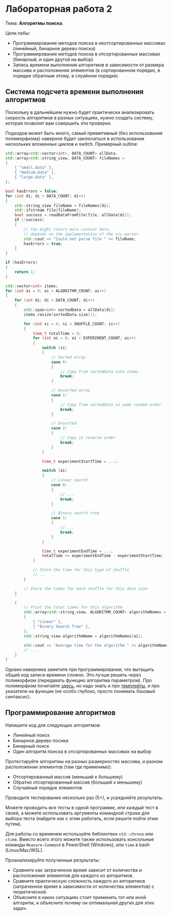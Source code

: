 # Лабораторная работа 2

Тема: **Алгоритмы поиска**.

Цели лабы:
- Программирование методов поиска в неотсортированных массивах (линейный, бинарное дерево поиска)
- Программирование методов поиска в отсортированных массивах (бинарный, и один другой на выбор)
- Запись времени выполнения алгоритмов в зависимости от размера массива и расположения элементов
  (в сортированном порядке, в порядке обратным этому, в слуайном порядке).

## Система подсчета времени выполнения алгоритмов

Поскольку в дальнейшем нужно будет практически анализировать скорость алгоритмов
в разных ситуациях, нужно создать систему, которая позволит вам совершить эти проверки.

Подходов может быть много, самый примитивный (без использования полиморфизма) наверное будет
заключаться в использовании нескольких вложенных циклов и switch.
Примерный outline:

```cpp
std::array<std::vector<int>, DATA_COUNT> allData;
std::array<std::string_view, DATA_COUNT> fileNames =
{
    { "small.data" },
    { "medium.data" },
    { "large.data" },
};

bool hasErrors = false;
for (int di; di < DATA_COUNT; di++)
{
    std::string_view fileName = fileNames[di];
    std::ifstream file{fileName};
    bool success = readDataFromFile(file, allData[di]);
    if (!success)
    {
        // You might return more context here,
        // depends on the implementation of the csv parser.
        std::cout << "Could not parse file " << fileName;
        hasErrors = true;
    }
}

if (hasErrors)
{
    return 1;
}

std::vector<int> items;
for (int ai = 0; ai < ALGORITHM_COUNT; ai++)
{
    for (int di; di < DATA_COUNT; di++)
    {
        std::span<int> sortedData = allData[di];
        items.resize(sortedData.size());

        for (int si = 0; si < SHUFFLE_COUNT; si++)
        {
            time_t totalTime = 0;
            for (int ei = 0; ei < EXPERIMENT_COUNT; ei++)
            {
                switch (si)
                {
                    // Sorted array
                    case 0:
                    {
                        // Copy from sortedData into items
                        break;
                    }

                    // Unsorted array
                    case 1:
                    {
                        // Copy from sortedData in some random order
                        break;
                    }

                    // Unsorted
                    case 2:
                    {
                        // Copy in reverse order
                        break;
                    }
                }

                time_t experimentStartTime = ...;

                switch (ai)
                {
                    // Linear search
                    case 0:
                    {
                        // ...
                        break;
                    }

                    // Binary search tree
                    case 1:
                    {
                        // ...
                        break;
                    }
                }

                time_t experimentEndTime = ...;
                totalTime += experimentEndTime - experimentStartTime;
            }

            // Store the time for this type of shuffle
            // ...
        }

        // Store the times for each shuffle for this data size
    }

    {
        // Print the total times for this algorithm
        std::array<std::string_view, ALGORITHM_COUNT> algorithmNames =
        {
            { "Linear" },
            { "Binary Search Tree" },
        };
        std::string_view algorithmName = algorithmNames[ai];

        std::cout << "Average time for the algorithm " << algorithmName << ": ";
        // ...
    }
}
```

Однако наверняка заметите при программировании,
что вытащить общий код записи времени сложно.
Это лучше решить через полиморфизм (передавать функцию алгоритма параметром).
Про полиморфизм почитайте [здесь](../../../en/05a_programming_fundamentals/11_polymorphism.md),
но надо знать и про [темплейты](../../../en/05a_programming_fundamentals/07_template.md),
и про указатели на функции (не особо глубоко, просто понимать базовый синтаксис).


## Программирование алгоритмов

Напишите код для следующих алгоритмов:
- Линейный поиск
- Бинарное дерево посика
- Бинарный поиск
- Один алгоритм поиска в отсортированных массивах на выбор

Протестируйте алгоритмы на разных размерностях массива, и разном расположении элементов (там где применимо):
- Отсортированный массив (меньший к большему)
- Обратно отсортированный массив (больший к меньшему)
- Случайный порядок элементов

Проводите тестирование несколько раз (5+), и усредняйте результаты.

Можете проводить все тесты в одной программе, или каждый тест в своей,
а можете использовать аргументы командной строки для выбора теста
(найдите как с этим работать, если решите пойти этим путем).

Для работы со временем используйте библиотеки `std::chrono` или `ctime`.
Вместо всего этого можете также использовать консольные команды
`Measure-Command` в PowerShell (Windows), или `time` в bash (Linux/Mac/WSL).

Проанализируйте полученные результаты:
- Сравните как затраченное время зависит от количества
  и расположения элементов для каждого из алгоритмов.
- Сравните практическую сложность каждого из алгоритмов
  (затраченное время в зависимости от количества элементов) с теоретической.
- Объясните в каких ситуациях стоит применить тот или иной алгоритм,
  и объясните почему он оптимальней других для этих задач.

